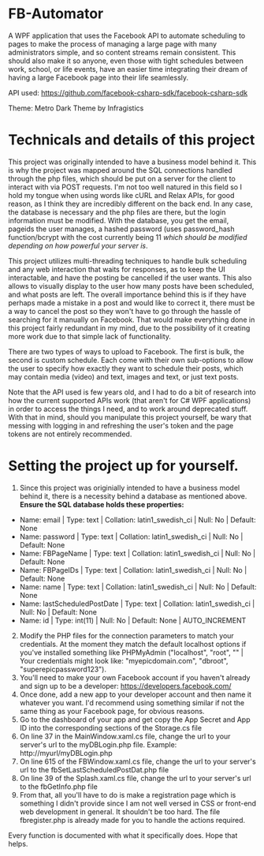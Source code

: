 # FB-Automator
A WPF application that uses the Facebook API to automate scheduling to pages to make the process of managing a large page with many administrators simple, and so content streams remain consistent.
This should also make it so anyone, even those with tight schedules between work, school, or life events, have an easier time integrating their dream of having a large Facebook page into their life seamlessly.

API used: https://github.com/facebook-csharp-sdk/facebook-csharp-sdk

Theme: Metro Dark Theme by Infragistics

# Technicals and details of this project

This project was originally intended to have a business model behind it. This is why the project was mapped around the SQL connections handled through the php files, which should be put on a server for the client to interact with via POST requests. I'm not too well natured in this field so I hold my tongue when using words like cURL and Relax APIs, for good reason, as I think they are incredibly different on the back end. In any case, the database is necessary and the php files are there, but the login information must be modified. With the database, you get the email, pageids the user manages, a hashed password (uses password_hash function/bcrypt with the cost currently being 11 *which should be modified depending on how powerful your server is*.

This project utilizes multi-threading techniques to handle bulk scheduling and any web interaction that waits for responses, as to keep the UI interactable, and have the posting be cancelled if the user wants. This also allows to visually display to the user how many posts have been scheduled, and what posts are left. The overall importance behind this is if they have perhaps made a mistake in a post and would like to correct it, there must be a way to cancel the post so they won't have to go through the hassle of searching for it manually on Facebook.
That would make everything done in this project fairly redundant in my mind, due to the possibility of it creating more work due to that simple lack of functionality.

There are two types of ways to upload to Facebook. The first is bulk, the second is custom schedule. Each come with their own sub-options to allow the user to specify how exactly they want to schedule their posts, which may contain media (video) and text, images and text, or just text posts.

Note that the API used is few years old, and I had to do a bit of research into how the current supported APIs work (that aren't for C# WPF applications) in order to access the things I need, and to work around deprecated stuff. With that in mind, should you manipulate this project yourself, be wary that messing with logging in and refreshing the user's token and the page tokens are not entirely recommended.

# Setting the project up for yourself.

1. Since this project was originially intended to have a business model behind it, there is a necessity behind a database as mentioned above.
  **Ensure the SQL database holds these properties:**
  - Name: email | Type: text | Collation: latin1_swedish_ci | Null: No | Default: None
  - Name: password | Type: text | Collation: latin1_swedish_ci | Null: No | Default: None
  - Name: FBPageName | Type: text | Collation: latin1_swedish_ci | Null: No | Default: None
  - Name: FBPageIDs | Type: text | Collation: latin1_swedish_ci | Null: No | Default: None
  - Name: name | Type: text | Collation: latin1_swedish_ci | Null: No | Default: None
  - Name: lastScheduledPostDate | Type: text | Collation: latin1_swedish_ci | Null: No | Default: None
  - Name: id | Type: int(11) | Null: No | Default: None | AUTO_INCREMENT
2. Modify the PHP files for the connection parameters to match your credentials. At the moment they match the default localhost options if you've installed something like PHPMyAdmin ("localhost", "root", "" | Your credentials might look like: "myepicdomain.com", "dbroot", "superepicpassword123").
3. You'll need to make your own Facebook account if you haven't already and sign up to be a developer: https://developers.facebook.com/
  1. Once done, add a new app to your developer account and then name it whatever you want. I'd recommend using something similar if not the same thing as your Facebook page, for obvious reasons.
  2. Go to the dashboard of your app and get copy the App Secret and App ID into the corresponding sections of the Storage.cs file  
4. On line 37 in the MainWindow.xaml.cs file, change the url to your server's url to the myDBLogin.php file. Example: http://myurl/myDBLogin.php
5. On line 615 of the FBWindow.xaml.cs file, change the url to your server's url to the fbSetLastScheduledPostDat.php file
6. On line 39 of the Splash.xaml.cs file, change the url to your server's url to the fbGetInfo.php file
7. From that, all you'll have to do is make a registration page which is something I didn't provide since I am not well versed in CSS or front-end web development in general. It shouldn't be too hard. The file fbregister.php is already made for you to handle the actions required.

Every function is documented with what it specifically does. Hope that helps.
